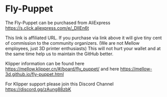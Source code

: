 # Fly-Puppet

The Fly-Puppet can be purchased from AliExpress https://s.click.aliexpress.com/e/_DlIEn6t

This link is affiliated URL. If you purchase via link above it will give tiny cent of commission to the community organizers. (We are not Mellow employees, just 3D printer enthusiasts) This will not hurt your wallet and at the same time help us to maintain the GitHub better.

Klipper information can be found here https://mellow.klipper.cn/#/board/fly_puppet/ and here https://mellow-3d.github.io/fly-puppet.html

For Klipper support please join this Discord Channel https://discord.gg/zAung88zbK
